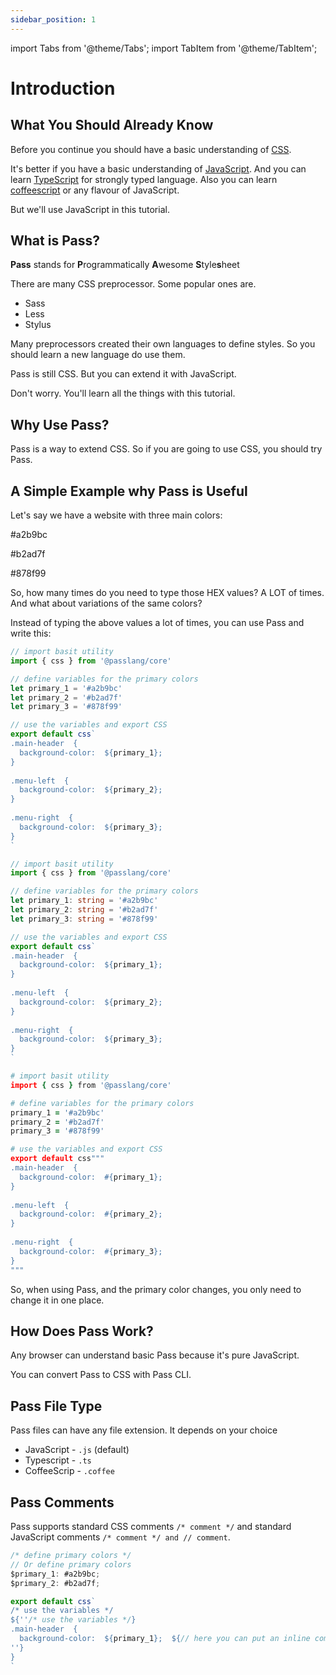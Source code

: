 ```yaml
---
sidebar_position: 1
---
```


import Tabs from '@theme/Tabs';
import TabItem from '@theme/TabItem';

#  Introduction

## What You Should Already Know

Before you continue you should have a basic understanding of [CSS](https://mdn.io/css).

It's better if you have a basic understanding of [JavaScript](https://mdn.io). And you can learn [TypeScript](https://typescriptlang.com) for strongly typed language. Also you can learn [coffeescript](https://coffeescript.org/) or any flavour of JavaScript.

But we'll use JavaScript in this tutorial.

## What is Pass?

**Pass**  stands for  **P**rogrammatically  **A**wesome  **S**tyle**s**heet

There are many CSS preprocessor. Some popular ones are.
- Sass
- Less
- Stylus

Many preprocessors created their own languages to define styles. So you should learn a new language do use them.

Pass is still CSS. But you can extend it with JavaScript.

Don't worry. You'll learn all the things with this tutorial.

## Why Use Pass?

Pass is a way to extend CSS. So if you are going to use CSS, you should try Pass.

## A Simple Example why Pass is Useful

Let's say we have a website with three main colors:

#a2b9bc

#b2ad7f

#878f99

So, how many times do you need to type those HEX values? A LOT of times. And what about variations of the same colors?

Instead of typing the above values a lot of times, you can use Pass and write this:

<Tabs>
<TabItem value="js" label="JavaScript">

```js
// import basit utility
import { css } from '@passlang/core'

// define variables for the primary colors
let primary_1 = '#a2b9bc'
let primary_2 = '#b2ad7f'
let primary_3 = '#878f99'

// use the variables and export CSS
export default css`
.main-header  {  
  background-color:  ${primary_1};  
}  
  
.menu-left  {  
  background-color:  ${primary_2};  
}  
  
.menu-right  {  
  background-color:  ${primary_3};  
}
`
```

</TabItem>
<TabItem value="ts" label="TypeScript">

```ts
// import basit utility
import { css } from '@passlang/core'

// define variables for the primary colors
let primary_1: string = '#a2b9bc'
let primary_2: string = '#b2ad7f'
let primary_3: string = '#878f99'

// use the variables and export CSS
export default css`
.main-header  {  
  background-color:  ${primary_1};  
}  
  
.menu-left  {  
  background-color:  ${primary_2};  
}  
  
.menu-right  {  
  background-color:  ${primary_3};  
}
`
```

</TabItem>
<TabItem value="coffee" label="CoffeScript">

```coffee
# import basit utility
import { css } from '@passlang/core'

# define variables for the primary colors
primary_1 = '#a2b9bc'
primary_2 = '#b2ad7f'
primary_3 = '#878f99'

# use the variables and export CSS
export default css"""
.main-header  {  
  background-color:  #{primary_1};  
}  
  
.menu-left  {  
  background-color:  #{primary_2};  
}  
  
.menu-right  {  
  background-color:  #{primary_3};  
}
"""
```

</TabItem>
</Tabs>
  
So, when using Pass, and the primary color changes, you only need to change it in one place.

## How Does Pass Work?

Any browser can understand basic Pass because it's pure JavaScript.

You can convert Pass to CSS with Pass CLI.

## Pass File Type

Pass files can have any file extension. It depends on your choice 
- JavaScript - `.js` (default)
- Typescript - `.ts`
- CoffeeScrip - `.coffee`

## Pass Comments

Pass supports standard CSS comments  `/* comment */` and standard JavaScript comments `/* comment */ and // comment`.

```js
/* define primary colors */
// Or define primary colors
$primary_1: #a2b9bc;  
$primary_2: #b2ad7f;  

export default css`
/* use the variables */  
${''/* use the variables */}
.main-header  {  
  background-color:  ${primary_1};  ${// here you can put an inline comment
''}  
}
`
```
